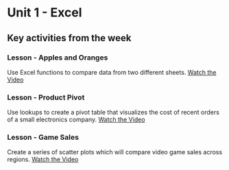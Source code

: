 # Unit 1 - Excel

## Key activities from the week

### Lesson - Apples and Oranges

Use Excel functions to compare data from two different sheets.
[Watch the Video](https://youtu.be/Fuo4us0EtfU)

### Lesson - Product Pivot

Use lookups to create a pivot table that visualizes the cost of recent orders of a small electronics company.
[Watch the Video](https://youtu.be/1RfC0rUW1xw)

### Lesson - Game Sales

Create a series of scatter plots which will compare video game sales across regions.
[Watch the Video](https://youtu.be/Aj9Na_PBB3E)
